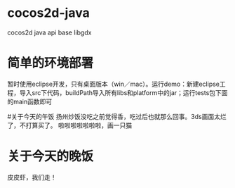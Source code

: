 # cocos2d-java
cocos2d java api base libgdx

# 简单的环境部署
暂时使用eclipse开发，只有桌面版本（win／mac）。运行demo：新建eclipse工程，导入src下代码，buildPath导入所有libs和platform中的jar；运行tests包下面的main函数即可

#关于今天的午饭
扬州炒饭没吃之前觉得香，吃过后也就那么回事。3ds画面太烂了，不打算买了。
啦啦啦啦啦啦啦，画一只猫

# 关于今天的晚饭
皮皮虾，我们走！
